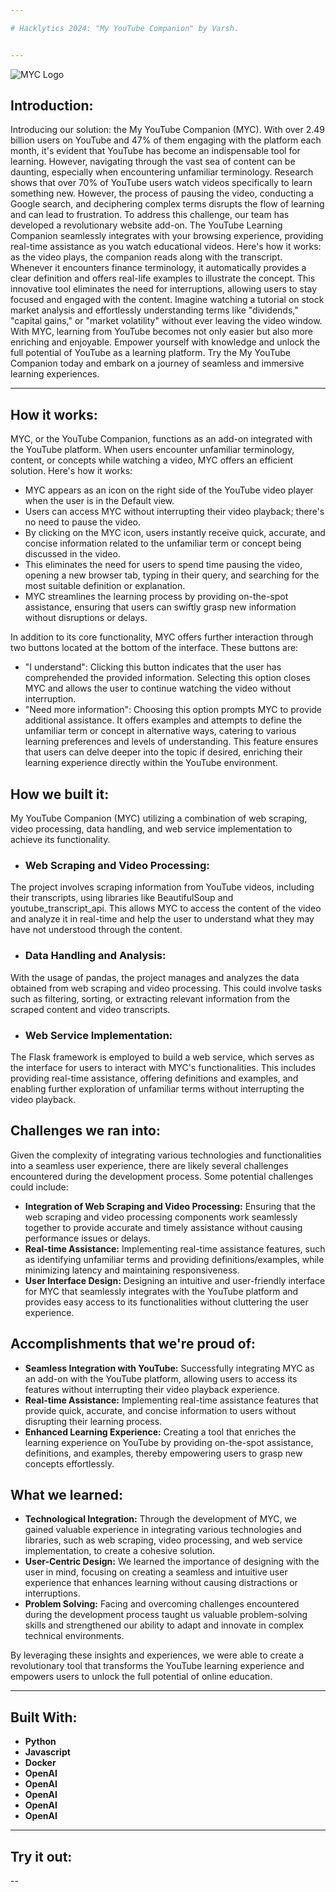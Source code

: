 ```yaml
---

# Hacklytics 2024: "My YouTube Companion" by Varsh. 


---
```

![MYC Logo](https://github.com/vanshb03/Hacklytics2024/assets/158211829/d96b39e1-b04b-4b56-9c64-2b26b7e9cebc)


## Introduction: 

Introducing our solution: the My YouTube Companion (MYC). With over 2.49 billion users on YouTube and 47% of them engaging with the platform each month, it's evident that YouTube has become an indispensable tool for learning. However, navigating through the vast sea of content can be daunting, especially when encountering unfamiliar terminology. 
Research shows that over 70% of YouTube users watch videos specifically to learn something new. However, the process of pausing the video, conducting a Google search, and deciphering complex terms disrupts the flow of learning and can lead to frustration.
To address this challenge, our team has developed a revolutionary website add-on. The YouTube Learning Companion seamlessly integrates with your browsing experience, providing real-time assistance as you watch educational videos. 
Here's how it works: as the video plays, the companion reads along with the transcript. Whenever it encounters finance terminology, it automatically provides a clear definition and offers real-life examples to illustrate the concept. This innovative tool eliminates the need for interruptions, allowing users to stay focused and engaged with the content.
Imagine watching a tutorial on stock market analysis and effortlessly understanding terms like "dividends," "capital gains," or "market volatility" without ever leaving the video window. With MYC, learning from YouTube becomes not only easier but also more enriching and enjoyable. Empower yourself with knowledge and unlock the full potential of YouTube as a learning platform. Try the My YouTube Companion today and embark on a journey of seamless and immersive learning experiences.

---

## How it works: 

MYC, or the YouTube Companion, functions as an add-on integrated with the YouTube platform. When users encounter unfamiliar terminology, content, or concepts while watching a video, MYC offers an efficient solution. Here's how it works:

- MYC appears as an icon on the right side of the YouTube video player when the user is in the Default view.
- Users can access MYC without interrupting their video playback; there's no need to pause the video.
- By clicking on the MYC icon, users instantly receive quick, accurate, and concise information related to the unfamiliar term or concept being discussed in the video.
- This eliminates the need for users to spend time pausing the video, opening a new browser tab, typing in their query, and searching for the most suitable definition or explanation.
- MYC streamlines the learning process by providing on-the-spot assistance, ensuring that users can swiftly grasp new information without disruptions or delays.

In addition to its core functionality, MYC offers further interaction through two buttons located at the bottom of the interface. These buttons are:

- "I understand": Clicking this button indicates that the user has comprehended the provided information. Selecting this option closes MYC and allows the user to continue watching the video without interruption.
- "Need more information": Choosing this option prompts MYC to provide additional assistance. It offers examples and attempts to define the unfamiliar term or concept in alternative ways, catering to various learning preferences and levels of understanding. This feature ensures that users can delve deeper into the topic if desired, enriching their learning experience directly within the YouTube environment.
  
## How we built it:

My YouTube Companion (MYC) utilizing a combination of web scraping, video processing, data handling, and web service implementation to achieve its functionality.

- ### Web Scraping and Video Processing:
The project involves scraping information from YouTube videos, including their transcripts, using libraries like BeautifulSoup and youtube_transcript_api. This allows MYC to access the content of the video and analyze it in real-time and help the user to understand what they may have not understood through the content.

- ### Data Handling and Analysis:
With the usage of pandas, the project manages and analyzes the data obtained from web scraping and video processing. This could involve tasks such as filtering, sorting, or extracting relevant information from the scraped content and video transcripts.

- ### Web Service Implementation:
The Flask framework is employed to build a web service, which serves as the interface for users to interact with MYC's functionalities. This includes providing real-time assistance, offering definitions and examples, and enabling further exploration of unfamiliar terms without interrupting the video playback.

## Challenges we ran into:

Given the complexity of integrating various technologies and functionalities into a seamless user experience, there are likely several challenges encountered during the development process. Some potential challenges could include:

- **Integration of Web Scraping and Video Processing:** Ensuring that the web scraping and video processing components work seamlessly together to provide accurate and timely assistance without causing performance issues or delays.
- **Real-time Assistance:** Implementing real-time assistance features, such as identifying unfamiliar terms and providing definitions/examples, while minimizing latency and maintaining responsiveness.
- **User Interface Design:** Designing an intuitive and user-friendly interface for MYC that seamlessly integrates with the YouTube platform and provides easy access to its functionalities without cluttering the user experience.

## Accomplishments that we're proud of:

- **Seamless Integration with YouTube:** Successfully integrating MYC as an add-on with the YouTube platform, allowing users to access its features without interrupting their video playback experience.
- **Real-time Assistance:** Implementing real-time assistance features that provide quick, accurate, and concise information to users without disrupting their learning process.
- **Enhanced Learning Experience:** Creating a tool that enriches the learning experience on YouTube by providing on-the-spot assistance, definitions, and examples, thereby empowering users to grasp new concepts effortlessly.

## What we learned:

- **Technological Integration:** Through the development of MYC, we gained valuable experience in integrating various technologies and libraries, such as web scraping, video processing, and web service implementation, to create a cohesive solution.
- **User-Centric Design:** We learned the importance of designing with the user in mind, focusing on creating a seamless and intuitive user experience that enhances learning without causing distractions or interruptions.
- **Problem Solving:** Facing and overcoming challenges encountered during the development process taught us valuable problem-solving skills and strengthened our ability to adapt and innovate in complex technical environments.

By leveraging these insights and experiences, we were able to create a revolutionary tool that transforms the YouTube learning experience and empowers users to unlock the full potential of online education.


---

## Built With:

- **Python**
- **Javascript**
- **Docker**
- **OpenAI**
- **OpenAI**
- **OpenAI**
- **OpenAI**
- **OpenAI**

---

## Try it out:

--
